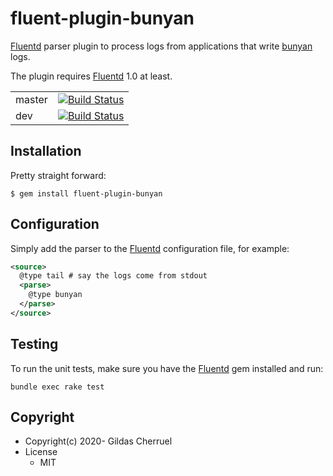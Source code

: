 # fluent-plugin-bunyan

[Fluentd](https://fluentd.org/) parser plugin to process logs from applications that write [bunyan](https://github.com/gildas/go-logger/blob/master/trentm/node-bunyan) logs.

The plugin requires [Fluentd](https://fluentd.org/) 1.0 at least.

|  |   |
---|---|
master | [![Build Status](https://dev.azure.com/keltiek/gildas/_apis/build/status/gildas.fluent-plugin-bunyan?branchName=master)](https://dev.azure.com/keltiek/gildas/_build/latest?definitionId=4&branchName=master)
dev | [![Build Status](https://dev.azure.com/keltiek/gildas/_apis/build/status/gildas.fluent-plugin-bunyan?branchName=dev)](https://dev.azure.com/keltiek/gildas/_build/latest?definitionId=4&branchName=dev)

## Installation

Pretty straight forward:  
```console
$ gem install fluent-plugin-bunyan
```

## Configuration

Simply add the parser to the [Fluentd](https://fluentd.org/) configuration file, for example:

```xml
<source>
  @type tail # say the logs come from stdout
  <parse>
    @type bunyan
  </parse>
</source>
```

## Testing

To run the unit tests, make sure you have the [Fluentd](https://fluentd.org/) gem installed and run:

```console
bundle exec rake test
```

## Copyright

* Copyright(c) 2020- Gildas Cherruel
* License
  * MIT
